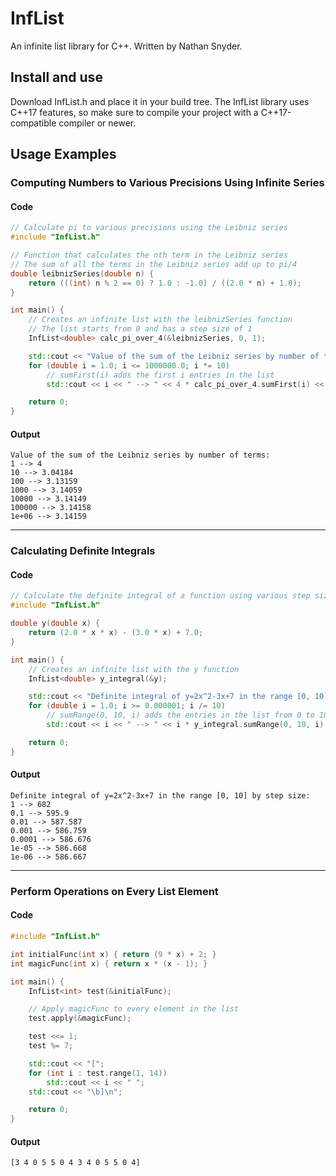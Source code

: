 # InfList

An infinite list library for C++. Written by Nathan Snyder.

## Install and use

Download InfList.h and place it in your build tree. The InfList library uses C++17 features, so make sure to compile your project with a C++17-compatible compiler or newer.

## Usage Examples

### Computing Numbers to Various Precisions Using Infinite Series

#### Code

```C++
// Calculate pi to various precisions using the Leibniz series
#include "InfList.h"

// Function that calculates the nth term in the Leibniz series
// The sum of all the terms in the Leibniz series add up to pi/4
double leibnizSeries(double n) {
    return (((int) n % 2 == 0) ? 1.0 : -1.0) / ((2.0 * n) + 1.0);
}

int main() {
    // Creates an infinite list with the leibnizSeries function
    // The list starts from 0 and has a step size of 1
    InfList<double> calc_pi_over_4(&leibnizSeries, 0, 1);

    std::cout << "Value of the sum of the Leibniz series by number of terms:\n";
    for (double i = 1.0; i <= 1000000.0; i *= 10)
        // sumFirst(i) adds the first i entries in the list
        std::cout << i << " --> " << 4 * calc_pi_over_4.sumFirst(i) << "\n";

    return 0;
}
```

#### Output

```
Value of the sum of the Leibniz series by number of terms:
1 --> 4
10 --> 3.04184
100 --> 3.13159
1000 --> 3.14059
10000 --> 3.14149
100000 --> 3.14158
1e+06 --> 3.14159
```



---



### Calculating Definite Integrals

#### Code

```C++
// Calculate the definite integral of a function using various step sizes
#include "InfList.h"

double y(double x) {
    return (2.0 * x * x) - (3.0 * x) + 7.0;
}

int main() {
    // Creates an infinite list with the y function
    InfList<double> y_integral(&y);

    std::cout << "Definite integral of y=2x^2-3x+7 in the range [0, 10] by step size:\n";
    for (double i = 1.0; i >= 0.000001; i /= 10)
        // sumRange(0, 10, i) adds the entries in the list from 0 to 10 with step size i
        std::cout << i << " --> " << i * y_integral.sumRange(0, 10, i) << "\n";

    return 0;
}
```

#### Output

```
Definite integral of y=2x^2-3x+7 in the range [0, 10] by step size:
1 --> 682
0.1 --> 595.9
0.01 --> 587.587
0.001 --> 586.759
0.0001 --> 586.676
1e-05 --> 586.668
1e-06 --> 586.667
```



---



### Perform Operations on Every List Element

#### Code

```C++
#include "InfList.h"

int initialFunc(int x) { return (9 * x) + 2; }
int magicFunc(int x) { return x * (x - 1); }

int main() {
    InfList<int> test(&initialFunc);

    // Apply magicFunc to every element in the list
    test.apply(&magicFunc);

    test <<= 1;
    test %= 7;

    std::cout << "[";
    for (int i : test.range(1, 14))
        std::cout << i << " ";
    std::cout << "\b]\n";

    return 0;
}
```

#### Output

```
[3 4 0 5 5 0 4 3 4 0 5 5 0 4]
```

